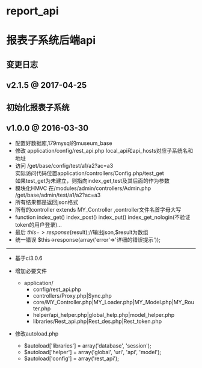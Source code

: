 # report_api

报表子系统后端api
=======

变更日志
-----------


v2.1.5 @ 2017-04-25
---------
## 初始化报表子系统





v1.0.0 @ 2016-03-30
---------

* 配置好数据库,179mysql的museum_base   
* 修改 application/config/rest_api.php     local_api和api_hosts对应子系统名和地址   
* 访问 /get/base/config/test/a1/a2?ac=a3   
  实际访问代码位置application/controllers/Config.php/test_get   
  如果test_get为未建立，则指向index_get,test及其后面的作为参数   
* 模块化HMVC 在/modules/admin/controllers/Admin.php   
  /get/base/admin/test/a1/a2?ac=a3  
* 所有结果都是返回json格式   
* 所有的controller extends MY_Controller ,controller文件名首字母大写
* function index_get() index_post() index_put() index_get_nologin(不验证token的用户登录)...
* 最后 $this->response($result);//输出json,$result为数组
* 统一错误 $this->response(array('error'=>'详细的错误提示'));


-----------

 * 基于ci3.0.6   
 * 增加必要文件
 	* application/
   		* config/rest_api.php   
  		* controllers/Proxy.php|Sync.php
  		* core/MY_Controller.php|MY_Loader.php|MY_Model.php|MY_Router.php
  		* helper/api_helper.php|global_help.php|model_helper.php
  		* libraries/Rest_api.php|Rest_des.php|Rest_token.php

 * 修改autoload.php
  	* $autoload['libraries'] = array('database', 'session');
  	* $autoload['helper'] = array('global', 'url', 'api', 'model');
  	* $autoload['config'] = array('rest_api');
